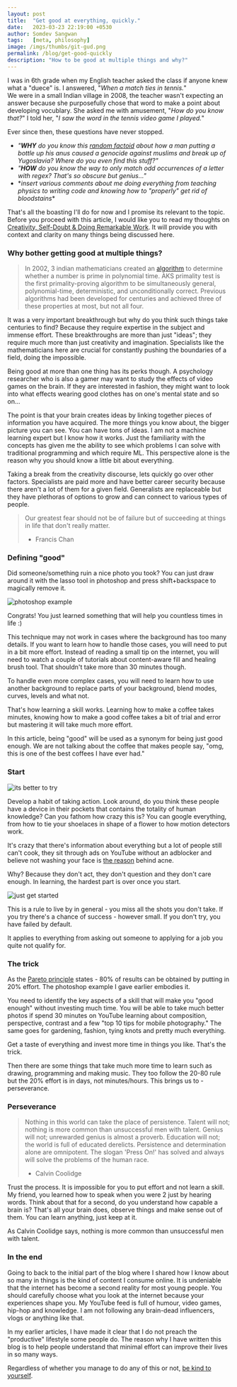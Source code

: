 ```yaml
---
layout: post
title:  "Get good at everything, quickly."
date:   2023-03-23 22:19:00 +0530
author: Somdev Sangwan
tags:   [meta, philosophy]
image: /imgs/thumbs/git-gud.png
permalink: /blog/get-good-quickly
description: "How to be good at multiple things and why?"  
---
```


I was in 6th grade when my English teacher asked the class if anyone knew what a "duece" is. I answered, "*When a match ties in tennis.*"\
We were in a small Indian village in 2008, the teacher wasn't expecting an answer because she purposefully chose that word to make a point about developing vocublary. She asked me with amusement, "*How do you know that?*" I told her, "*I saw the word in the tennis video game I played.*"

Ever since then, these questions have never stopped.

- *"**WHY** do you know this [random factoid](https://en.wikipedia.org/wiki/%C4%90or%C4%91e_Martinovi%C4%87_incident) about how a man putting a bottle up his anus caused a genocide against muslims and break up of Yugoslavia? Where do you even find this stuff?"*
- *"**HOW** do you know the way to only match odd occurrences of a letter with regex? That's so obscure but genius..."*
- \**insert various comments about me doing everything from teaching physics to writing code and knowing how to "properly" get rid of bloodstains*\*

That's all the boasting I'll do for now and I promise its relevant to the topic. Before you proceed with this article, I would like you to read my thoughts on [Creativity, Self-Doubt & Doing Remarkable Work](https://s0md3v.github.io/blog/creativity-and-self-doubt). It will provide you with context and clarity on many things being discussed here.

### Why bother getting good at multiple things?

> In 2002, 3 indian mathematicians created an [algorithm](https://en.wikipedia.org/wiki/AKS_primality_test) to determine whether a number is prime in polynomial time. AKS primality test is the first primality-proving algorithm to be simultaneously general, polynomial-time, deterministic, and unconditionally correct. Previous algorithms had been developed for centuries and achieved three of these properties at most, but not all four.

It was a very important breakthrough but why do you think such things take centuries to find? Because they require expertise in the subject and immense effort. These breakthroughs are more than just "ideas"; they require much more than just creativity and imagination. Specialists like the mathematicians here are crucial for constantly pushing the boundaries of a field, doing the impossible.

Being good at more than one thing has its perks though. A psychology researcher who is also a gamer may want to study the effects of video games on the brain. If they are interested in fashion, they might want to look into what effects wearing good clothes has on one's mental state and so on...

The point is that your brain creates ideas by linking together pieces of information you have acquired. The more things you know about, the bigger picture you can see. You can have tons of ideas. I am not a machine learning expert but I know how it works. Just the familiarity with the concepts has given me the ability to see which problems I can solve with traditional programming and which require ML. This perspective alone is the reason why you should know a little bit about everything.

Taking a break from the creativity discourse, lets quickly go over other factors. Specialists are paid more and have better career security because there aren't a lot of them for a given field. Generalists are replaceable but they have plethoras of options to grow and can connect to various types of people.

> Our greatest fear should not be of failure but of succeeding at things in life that don't really matter.
>- Francis Chan

### Defining "good"

Did someone/something ruin a nice photo you took? You can just draw around it with the lasso tool in photoshop and press shift+backspace to magically remove it.

![photoshop example](/imgs/inline/photoshop-example.jpg)

Congrats! You just learned something that will help you countless times in life :)

This technique may not work in cases where the background has too many details. If you want to learn how to handle those cases, you will need to put in a bit more effort. Instead of reading a small tip on the internet, you will need to watch a couple of tutorials about content-aware fill and healing brush tool. That shouldn't take more than 30 minutes though.

To handle even more complex cases, you will need to learn how to use another background to replace parts of your background, blend modes, curves, levels and what not.

That's how learning a skill works. Learning how to make a coffee takes minutes, knowing how to make a good coffee takes a bit of trial and error but mastering it will take much more effort.

In this article, being "good" will be used as a synonym for being just good enough. We are not talking about the coffee that makes people say, "omg, this is one of the best coffees I have ever had."

### Start

![its better to try](/imgs/inline/better-to-try.png)

Develop a habit of taking action. Look around, do you think these people have a device in their pockets that contains the totality of human knowledge? Can you fathom how crazy this is? You can google everything, from how to tie your shoelaces in shape of a flower to how motion detectors work.

It's crazy that there's information about everything but a lot of people still can't cook, they sit through ads on YouTube without an adblocker and believe not washing your face is [the reason](https://simple.wikipedia.org/wiki/List_of_common_misconceptions) behind acne.

Why? Because they don't act, they don't question and they don't care enough. In learning, the hardest part is over once you start.

![just get started](/imgs/inline/just-get-started.jpg)

This is a rule to live by in general - you miss all the shots you don't take. If you try there's a chance of success - however small. If you don't try, you have failed by default.

It applies to everything from asking out someone to applying for a job you quite not qualify for.

### The trick

As the [Pareto principle](https://en.wikipedia.org/wiki/Pareto_principle) states - 80% of results can be obtained by putting in 20% effort. The photoshop example I gave earlier embodies it.

You need to identify the key aspects of a skill that will make you "good enough" without investing much time. You will be able to take much better photos if spend 30 minutes on YouTube learning about composition, perspective, contrast and a few "top 10 tips for mobile photography." The same goes for gardening, fashion, tying knots and pretty much everything.

Get a taste of everything and invest more time in things you like. That's the trick.

Then there are some things that take much more time to learn such as drawing, programming and making music. They too follow the 20-80 rule but the 20% effort is in days, not minutes/hours. This brings us to - perseverance.

### Perseverance

> Nothing in this world can take the place of persistence. Talent will not; nothing is more common than unsuccessful men with talent. Genius will not; unrewarded genius is almost a proverb. Education will not; the world is full of educated derelicts. Persistence and determination alone are omnipotent. The slogan 'Press On!' has solved and always will solve the problems of the human race.
>- Calvin Coolidge

Trust the process. It is impossible for you to put effort and not learn a skill. My friend, you learned how to speak when you were 2 just by hearing words. Think about that for a second, do you understand how capable a brain is? That's all your brain does, observe things and make sense out of them. You can learn anything, just keep at it.

As Calvin Coolidge says, nothing is more common than unsuccessful men with talent.

### In the end

Going to back to the initial part of the blog where I shared how I know about so many in things is the kind of content I consume online. It is undeniable that the internet has become a second reality for most young people. You should carefully choose what you look at the internet because your experiences shape you. My YouTube feed is full of humour, video games, hip-hop and knowledge. I am not following any brain-dead influencers, vlogs or anything like that.

In my earlier articles, I have made it clear that I do not preach the "productive" lifestyle some people do. The reason why I have written this blog is to help people understand that minimal effort can improve their lives in so many ways.

Regardless of whether you manage to do any of this or not, [be kind to yourself](https://s0md3v.github.io/blog/self-hate-and-regrets).
